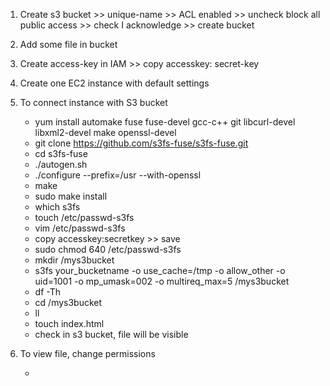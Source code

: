 1. Create s3 bucket >> unique-name >> ACL enabled >> uncheck block all public access >> check I acknowledge >> create bucket
2. Add some file in bucket
3. Create access-key in IAM >> copy accesskey: secret-key
4. Create one EC2 instance with default settings
5. To connect instance with S3 bucket

   - yum install automake fuse fuse-devel gcc-c++ git libcurl-devel libxml2-devel make openssl-devel
   - git clone https://github.com/s3fs-fuse/s3fs-fuse.git
   - cd s3fs-fuse
   - ./autogen.sh
   - ./configure --prefix=/usr --with-openssl
   - make
   - sudo make install
   - which s3fs
   - touch /etc/passwd-s3fs
   - vim /etc/passwd-s3fs
   - copy accesskey:secretkey >> save
   - sudo chmod 640 /etc/passwd-s3fs
   - mkdir /mys3bucket
   - s3fs your_bucketname -o use_cache=/tmp -o allow_other -o uid=1001 -o mp_umask=002 -o multireq_max=5 /mys3bucket
   - df -Th
   - cd /mys3bucket
   - ll
   - touch index.html
   - check in s3 bucket, file will be visible
6. To view file, change permissions
   
  
   - 
